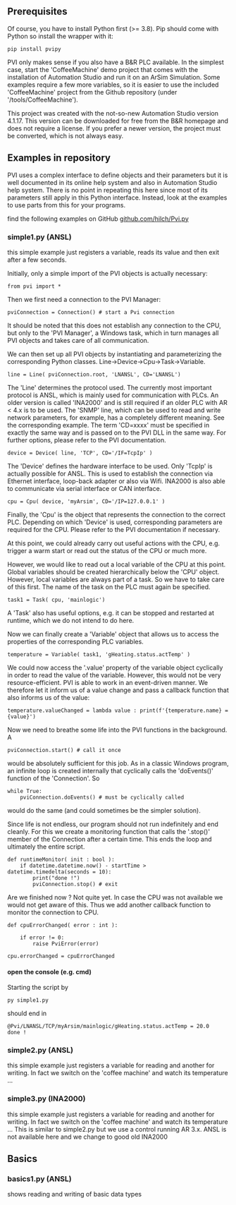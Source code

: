 ## Prerequisites

Of course, you have to install Python first (>= 3.8).
Pip should come with Python so install the wrapper with it:

```
pip install pvipy
```
PVI only makes sense if you also have a B&R PLC available.
In the simplest case, start the 'CoffeeMachine' demo project that comes with the installation of Automation Studio and run it on an ArSim Simulation.
Some examples require a few more variables, so it is easier to use the included 'CoffeeMachine' project from the Github repository (under '/tools/CoffeeMachine').

This project was created with the not-so-new Automation Studio version 4.1.17. This version can be downloaded for free from the B&R homepage and does not require a license. If you prefer a newer version, the project must be converted, which is not always easy.

## Examples in repository

PVI uses a complex interface to define objects and their parameters but it is well documented in its online help system and also in Automation Studio help system. There is no point in repeating this here since most of its parameters still apply in this Python interface. Instead, look at the examples to use parts from this for your programs.

find the following examples on GitHub [github.com/hilch/Pvi.py](https://github.com/hilch/Pvi.py/tree/main/examples)

### simple1.py (ANSL)
this simple example just registers a variable, reads its value and then exit after a few seconds.

Initially, only a simple import of the PVI objects is actually necessary:
```
from pvi import *
```

Then we first need a connection to the PVI Manager:

```
pviConnection = Connection() # start a Pvi connection
```

It should be noted that this does not establish any connection to the CPU, but only to the 'PVI Manager', a Windows task, which in turn manages all PVI objects and takes care of all communication.

We can then set up all PVI objects by instantiating and parameterizing the corresponding Python classes.
Line->Device->Cpu->Task->Variable.

```
line = Line( pviConnection.root, 'LNANSL', CD='LNANSL')
```
The 'Line' determines the protocol used. The currently most important protocol is ANSL, which is mainly used for communication with PLCs.
An older version is called 'INA2000' and is still required if an older PLC with AR < 4.x is to be used.
The 'SNMP' line, which can be used to read and write network parameters, for example, has a completely different meaning. See the corresponding example.
The term 'CD=xxxx' must be specified in exactly the same way and is passed on to the PVI DLL in the same way. For further options, please refer to the PVI documentation.
```
device = Device( line, 'TCP', CD='/IF=TcpIp' )
```
The 'Device' defines the hardware interface to be used. Only 'TcpIp' is actually possible for ANSL. This is used to establish the connection via Ethernet interface, loop-back adapter or also via Wifi.
INA2000 is also able to communicate via serial interface or CAN interface.
```
cpu = Cpu( device, 'myArsim', CD='/IP=127.0.0.1' )
```
Finally, the 'Cpu' is the object that represents the connection to the correct PLC. Depending on which 'Device' is used, corresponding parameters are required for the CPU. Please refer to the PVI documentation if necessary.

At this point, we could already carry out useful actions with the CPU, e.g. trigger a warm start or read out the status of the CPU or much more.

However, we would like to read out a local variable of the CPU at this point. Global variables should be created hierarchically below the 'CPU' object. 
However, local variables are always part of a task. So we have to take care of this first. The name of the task on the PLC must again be specified.
```
task1 = Task( cpu, 'mainlogic')
```
A 'Task' also has useful options, e.g. it can be stopped and restarted at runtime, which we do not intend to do here.

Now we can finally create a 'Variable' object that allows us to access the properties of the corresponding PLC variables.
```
temperature = Variable( task1, 'gHeating.status.actTemp' )
```
We could now access the '.value' property of the variable object cyclically in order to read the value of the variable. However, this would not be very resource-efficient. PVI is able to work in an event-driven manner. We therefore let it inform us of a value change and pass a callback function that also informs us of the value:
```
temperature.valueChanged = lambda value : print(f'{temperature.name} = {value}')
```
Now we need to breathe some life into the PVI functions in the background. 
A
```
pviConnection.start() # call it once
```
would be absolutely sufficient for this job. As in a classic Windows program, an infinite loop is created internally that cyclically calls the 'doEvents()' function of the 'Connection'.
So

```
while True:
    pviConnection.doEvents() # must be cyclically called
```
would do the same (and could sometimes be the simpler solution).

Since life is not endless, our program should not run indefinitely and end cleanly.
For this we create a monitoring function that calls the '.stop()' member of the Connection after a certain time. This ends the loop and ultimately the entire script.
```
def runtimeMonitor( init : bool ):
    if datetime.datetime.now() - startTime > datetime.timedelta(seconds = 10):
        print("done !")
        pviConnection.stop() # exit
```

Are we finished now ? Not quite yet.
In case the CPU was not available we would not get aware of this. Thus we add another callback function to monitor the connection to CPU.

```
def cpuErrorChanged( error : int ):

    if error != 0:
        raise PviError(error)

cpu.errorChanged = cpuErrorChanged
```
#### open the console (e.g. cmd)
Starting the script by
```
py simple1.py
```
should end in 
```
@Pvi/LNANSL/TCP/myArsim/mainlogic/gHeating.status.actTemp = 20.0
done !
```


### simple2.py (ANSL)
this simple example just registers a variable for reading and another for writing. In fact we switch on the 'coffee machine' and watch its temperature ...

### simple3.py (INA2000)
this simple example just registers a variable for reading and another for writing. In fact we switch on the 'coffee machine' and watch its temperature ...
This is similar to simple2.py but we use a control running AR 3.x. ANSL is not available here and we change to good old INA2000


## Basics
### basics1.py (ANSL)
shows reading and writing of basic data types
